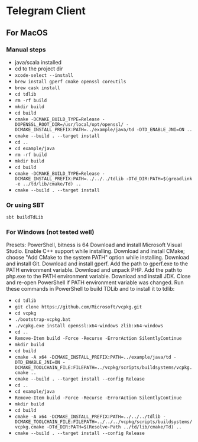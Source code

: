 # Telegram Client

## For MacOS

### Manual steps
- java/scala installed
- cd to the project dir
- `xcode-select --install`
- `brew install gperf cmake openssl coreutils`
- `brew cask install`
- `cd tdlib`
- `rm -rf build`
- `mkdir build`
- `cd build`
- `cmake -DCMAKE_BUILD_TYPE=Release -DOPENSSL_ROOT_DIR=/usr/local/opt/openssl/ -DCMAKE_INSTALL_PREFIX:PATH=../example/java/td -DTD_ENABLE_JNI=ON ..`
- `cmake --build . --target install`
- `cd ..`
- `cd example/java`
- `rm -rf build`
- `mkdir build`
- `cd build`
- `cmake -DCMAKE_BUILD_TYPE=Release -DCMAKE_INSTALL_PREFIX:PATH=../../../tdlib -DTd_DIR:PATH=$(greadlink -e ../td/lib/cmake/Td) ..`
- `cmake --build . --target install`

### Or using SBT

`sbt buildTdLib`

### For Windows (not tested well)

Presets: PowerShell, bitness is 64
Download and install Microsoft Visual Studio. Enable C++ support while installing.
Download and install CMake; choose "Add CMake to the system PATH" option while installing.
Download and install Git.
Download and install gperf. Add the path to gperf.exe to the PATH environment variable.
Download and unpack PHP. Add the path to php.exe to the PATH environment variable.
Download and install JDK.
Close and re-open PowerShell if PATH environment variable was changed.
Run these commands in PowerShell to build TDLib and to install it to tdlib:

- `cd tdlib`
- `git clone https://github.com/Microsoft/vcpkg.git`
- `cd vcpkg`
- `./bootstrap-vcpkg.bat`
- `./vcpkg.exe install openssl:x64-windows zlib:x64-windows`
- `cd ..`
- `Remove-Item build -Force -Recurse -ErrorAction SilentlyContinue`
- `mkdir build`
- `cd build`
- `cmake -A x64 -DCMAKE_INSTALL_PREFIX:PATH=../example/java/td -DTD_ENABLE_JNI=ON -DCMAKE_TOOLCHAIN_FILE:FILEPATH=../vcpkg/scripts/buildsystems/vcpkg.cmake ..`
- `cmake --build . --target install --config Release`
- `cd ..`
- `cd example/java`
- `Remove-Item build -Force -Recurse -ErrorAction SilentlyContinue`
- `mkdir build`
- `cd build`
- `cmake -A x64 -DCMAKE_INSTALL_PREFIX:PATH=../../../tdlib -DCMAKE_TOOLCHAIN_FILE:FILEPATH=../../../vcpkg/scripts/buildsystems/vcpkg.cmake -DTd_DIR:PATH=$(Resolve-Path ../td/lib/cmake/Td) ..`
- `cmake --build . --target install --config Release`
